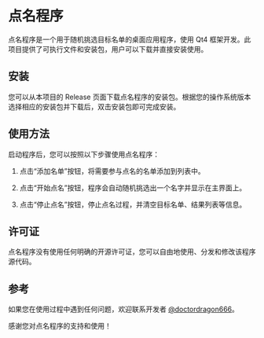 # 点名程序

点名程序是一个用于随机挑选目标名单的桌面应用程序，使用 Qt4 框架开发。此项目提供了可执行文件和安装包，用户可以下载并直接安装使用。

## 安装

您可以从本项目的 Release 页面下载点名程序的安装包。根据您的操作系统版本选择相应的安装包并下载后，双击安装包即可完成安装。

## 使用方法

启动程序后，您可以按照以下步骤使用点名程序：

1. 点击“添加名单”按钮，将需要参与点名的名单添加到列表中。

2. 点击“开始点名”按钮，程序会自动随机挑选出一个名字并显示在主界面上。

3. 点击“停止点名”按钮，停止点名过程，并清空目标名单、结果列表等信息。

## 许可证

点名程序没有使用任何明确的开源许可证，您可以自由地使用、分发和修改该程序源代码。

## 参考

如果您在使用过程中遇到任何问题，欢迎联系开发者 [@doctordragon666](https://github.com/doctordragon666)。

感谢您对点名程序的支持和使用！
